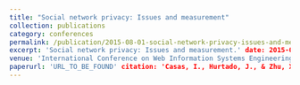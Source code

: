 ```yaml
---
title: "Social network privacy: Issues and measurement"
collection: publications
category: conferences 
permalink: /publication/2015-08-01-social-network-privacy-issues-and-measurement 
excerpt: 'Social network privacy: Issues and measurement.' date: 2015-08-01 
venue: 'International Conference on Web Information Systems Engineering' 
paperurl: 'URL_TO_BE_FOUND' citation: 'Casas, I., Hurtado, J., & Zhu, X. (2015). "Social network privacy: Issues and measurement." <i>International Conference on Web Information Systems Engineering</i>. 488-502.'
---
```

